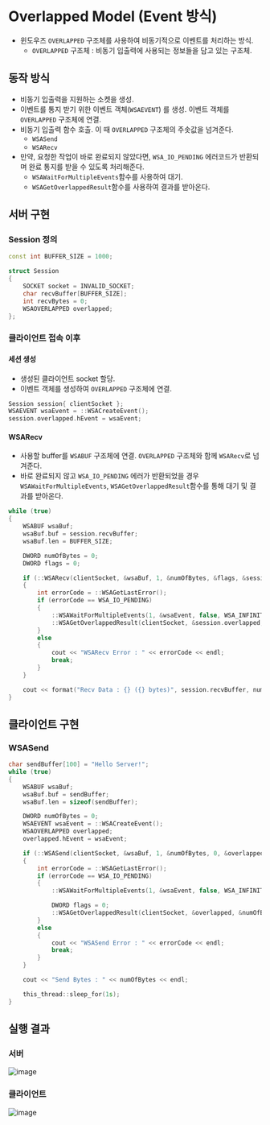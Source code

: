 # Overlapped Model (Event 방식)
- 윈도우즈 `OVERLAPPED` 구조체를 사용하여 비동기적으로 이벤트를 처리하는 방식.
  - `OVERLAPPED` 구조체 : 비동기 입출력에 사용되는 정보들을 담고 있는 구조체.
## 동작 방식
- 비동기 입출력을 지원하는 소켓을 생성.
- 이벤트를 통지 받기 위한 이벤트 객체(`WSAEVENT`) 를 생성. 이벤트 객체를 `OVERLAPPED` 구조체에 연결.
- 비동기 입출력 함수 호출. 이 때 `OVERLAPPED` 구조체의 주솟값을 넘겨준다.
  - `WSASend`
  - `WSARecv`
- 만약, 요청한 작업이 바로 완료되지 않았다면, `WSA_IO_PENDING` 에러코드가 반환되며 완료 통지를 받을 수 있도록 처리해준다.
  - `WSAWaitForMultipleEvents`함수를 사용하여 대기.
  - `WSAGetOverlappedResult`함수를 사용하여 결과를 받아온다.
## 서버 구현
### Session 정의
```c++
const int BUFFER_SIZE = 1000;

struct Session
{
    SOCKET socket = INVALID_SOCKET;
    char recvBuffer[BUFFER_SIZE];
    int recvBytes = 0;
    WSAOVERLAPPED overlapped;
};
```
### 클라이언트 접속 이후
#### 세션 생성
- 생성된 클라이언트 socket 할당.
- 이벤트 객체를 생성하여 `OVERLAPPED` 구조체에 연결.
```c++
Session session{ clientSocket };
WSAEVENT wsaEvent = ::WSACreateEvent();
session.overlapped.hEvent = wsaEvent;
```
#### WSARecv
- 사용할 buffer를 `WSABUF` 구조체에 연결. `OVERLAPPED` 구조체와 함께 `WSARecv`로 넘겨준다.
- 바로 완료되지 않고 `WSA_IO_PENDING` 에러가 반환되었을 경우 `WSAWaitForMultipleEvents`, `WSAGetOverlappedResult`함수를 통해 대기 및 결과를 받아온다.
```c++
while (true)
{
    WSABUF wsaBuf;
    wsaBuf.buf = session.recvBuffer;
    wsaBuf.len = BUFFER_SIZE;

    DWORD numOfBytes = 0;
    DWORD flags = 0;

    if (::WSARecv(clientSocket, &wsaBuf, 1, &numOfBytes, &flags, &session.overlapped, nullptr) == SOCKET_ERROR)
    {
        int errorCode = ::WSAGetLastError();
        if (errorCode == WSA_IO_PENDING)
        {
            ::WSAWaitForMultipleEvents(1, &wsaEvent, false, WSA_INFINITE, false);
            ::WSAGetOverlappedResult(clientSocket, &session.overlapped, &numOfBytes, false, &flags);
        }
        else
        {
            cout << "WSARecv Error : " << errorCode << endl;
            break;
        }
    }

    cout << format("Recv Data : {} ({} bytes)", session.recvBuffer, numOfBytes) << endl;
}
```
## 클라이언트 구현
### WSASend
```c++
char sendBuffer[100] = "Hello Server!";
while (true)
{
    WSABUF wsaBuf;
    wsaBuf.buf = sendBuffer;
    wsaBuf.len = sizeof(sendBuffer);

    DWORD numOfBytes = 0;
    WSAEVENT wsaEvent = ::WSACreateEvent();
    WSAOVERLAPPED overlapped;
    overlapped.hEvent = wsaEvent;

    if (::WSASend(clientSocket, &wsaBuf, 1, &numOfBytes, 0, &overlapped, nullptr) == SOCKET_ERROR)
    {
        int errorCode = ::WSAGetLastError();
        if (errorCode == WSA_IO_PENDING)
        {
            ::WSAWaitForMultipleEvents(1, &wsaEvent, false, WSA_INFINITE, false);

            DWORD flags = 0;
            ::WSAGetOverlappedResult(clientSocket, &overlapped, &numOfBytes, false, &flags);
        }
        else
        {
            cout << "WSASend Error : " << errorCode << endl;
            break;
        }
    }

    cout << "Send Bytes : " << numOfBytes << endl;

    this_thread::sleep_for(1s);
}
```
## 실행 결과
### 서버
![image](https://github.com/Wseop/game-server-note/assets/18005580/bb84fd9e-7f09-481e-a413-73a66f562af8)
### 클라이언트
![image](https://github.com/Wseop/game-server-note/assets/18005580/593d7a6e-a577-4504-8cad-dda2abc9facd)


